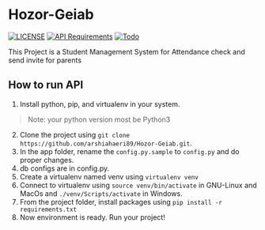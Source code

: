 # Hozor-Geiab

[![LICENSE](https://img.shields.io/badge/LICENSE-GPL--3.0-green)](https://github.com/arshiahaeri89/Hozor-Geiab/blob/master/LICENSE)
[![API Requirements](https://img.shields.io/badge/Requirements-See%20Here-orange)](https://github.com/arshiahaeri89/Hozor-Geiab/blob/master/api/requirements.txt)
[![Todo](https://img.shields.io/badge/Todo-See%20Here-success)](https://github.com/arshiahaeri89/Hozor-Geiab/blob/master/TODO.md)

This Project is a Student Management System for Attendance check and send invite for parents

## How to run API
1. Install python, pip, and virtualenv in your system.
> Note: your python version most be Python3
2. Clone the project using `git clone https://github.com/arshiahaeri89/Hozor-Geiab.git`.
3. In the app folder, rename the `config.py.sample` to `config.py` and do proper changes.
4. db configs are in config.py.
5. Create a virtualenv named venv using `virtualenv venv`
6. Connect to virtualenv using `source venv/bin/activate` in GNU-Linux and MacOs and `./venv/Scripts/activate` in Windows.
7. From the project folder, install packages using `pip install -r requirements.txt`
8. Now environment is ready. Run your project!
